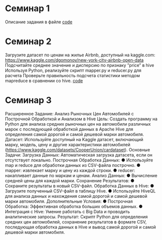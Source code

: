 # Семинар 1
Описание задания в файле [code](Sem_1.ipynb)

# Семинар 2
Загрузите датасет по ценам на жилье Airbnb, доступный на kaggle.com: https://www.kaggle.com/dgomonov/new-york-city-airbnb-open-data
Подсчитайте среднее значение и дисперсию по признаку ”price” в hive
Используя Python, реализуйте скрипт mapper.py и reducer.py для расчета
Проверьте правильность подсчета статистики методом mapreduce в сравнении со hive. [code](sem_2.ipynb)

# Семинар 3
Расширенное Задание: Анализ Рыночных Цен Автомобилей с Построчной
Обработкой и Анализом в Hive
Цель: Создать программу на Python для анализа средних рыночных цен на
автомобили различных марок с последующей обработкой данных в Apache Hive
для определения самой дорогой и самой дешевой марки автомобиля.
Датасет: Используйте доступный на Kaggle датасет, включающий марку, модель,
цену и другие характеристики автомобилей
(https://www.kaggle.com/datasets/CooperUnion/cardataset).
Основные Задачи:
Загрузка Данных: Автоматическая загрузка датасета, если он отсутствует
локально.
Построчная Обработка Данных:
● Используйте map и reduce для обработки данных из CSV-файла построчно.
● mapper: извлекает марку и цену из каждой строки.
● reducer: накапливает данные по маркам и ценам.
Анализ Данных:
● Вычисление средней цены для каждой марки.
Сохранение Результатов:
● Сохраните результаты в новый CSV-файл.
Обработка Данных в Hive:
● Загрузите полученный CSV-файл в таблицу Hive.
● Используйте HiveQL для анализа данных и нахождения самой дорогой и
самой дешевой марки автомобиля.
Дополнительные Условия:
● Построчная Обработка: Эффективная обработка больших объемов
данных.
● Интеграция с Hive: Умение работать с Big Data и проводить аналитические
запросы.
Результат: Скрипт Python для определения средних цен автомобилей,
сохранение результатов в формате CSV, последующая обработка данных в Hive и
вывод самой дорогой и самой дешевой марки автомобиля.